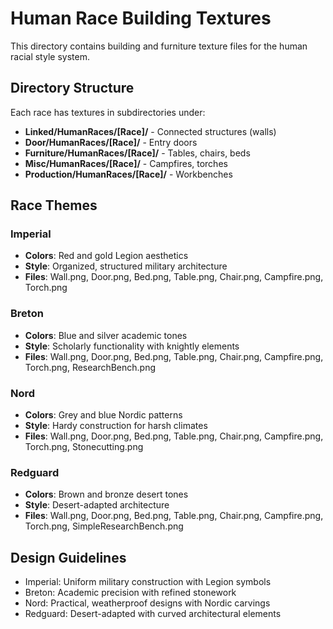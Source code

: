 # Human Race Building Textures

This directory contains building and furniture texture files for the human racial style system.

## Directory Structure

Each race has textures in subdirectories under:
- **Linked/HumanRaces/[Race]/** - Connected structures (walls)
- **Door/HumanRaces/[Race]/** - Entry doors
- **Furniture/HumanRaces/[Race]/** - Tables, chairs, beds
- **Misc/HumanRaces/[Race]/** - Campfires, torches
- **Production/HumanRaces/[Race]/** - Workbenches

## Race Themes

### Imperial
- **Colors**: Red and gold Legion aesthetics
- **Style**: Organized, structured military architecture
- **Files**: Wall.png, Door.png, Bed.png, Table.png, Chair.png, Campfire.png, Torch.png

### Breton  
- **Colors**: Blue and silver academic tones
- **Style**: Scholarly functionality with knightly elements
- **Files**: Wall.png, Door.png, Bed.png, Table.png, Chair.png, Campfire.png, Torch.png, ResearchBench.png

### Nord
- **Colors**: Grey and blue Nordic patterns  
- **Style**: Hardy construction for harsh climates
- **Files**: Wall.png, Door.png, Bed.png, Table.png, Chair.png, Campfire.png, Torch.png, Stonecutting.png

### Redguard
- **Colors**: Brown and bronze desert tones
- **Style**: Desert-adapted architecture
- **Files**: Wall.png, Door.png, Bed.png, Table.png, Chair.png, Campfire.png, Torch.png, SimpleResearchBench.png

## Design Guidelines

- Imperial: Uniform military construction with Legion symbols
- Breton: Academic precision with refined stonework
- Nord: Practical, weatherproof designs with Nordic carvings
- Redguard: Desert-adapted with curved architectural elements